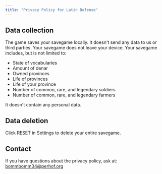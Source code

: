```yaml
---
title: "Privacy Policy for Latin Defense"
---
```


## Data collection

The game saves your savegame locally. It doesn't send any data to us or third parties. Your savegame does not leave your device. Your savegame includes, but is not limited to:

- State of vocabularies
- Amount of denar
- Owned provinces
- Life of provinces
- Life of your province
- Number of common, rare, and legendary soldiers
- Number of common, rare, and legendary farmers

It doesn't contain any personal data.

## Data deletion

Click RESET in Settings to delete your entire savegame.

## Contact

If you have questions about the privacy policy, ask at: bommbomm34@perhof.org
